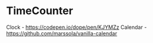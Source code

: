 # TimeCounter

Clock - https://codepen.io/dope/pen/KJYMZz
Calendar - https://github.com/marssola/vanilla-calendar
